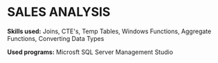 # SALES ANALYSIS


**Skills used:** 
Joins, CTE's, Temp Tables, Windows Functions, Aggregate Functions, Converting Data Types

**Used programs:**
Microsft SQL Server Management Studio
